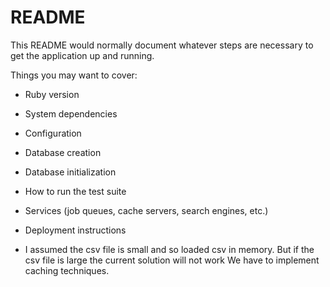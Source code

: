 # README

This README would normally document whatever steps are necessary to get the
application up and running.

Things you may want to cover:

* Ruby version

* System dependencies

* Configuration

* Database creation

* Database initialization

* How to run the test suite

* Services (job queues, cache servers, search engines, etc.)

* Deployment instructions

* I assumed the csv file is small and so loaded csv in memory. But if the csv file is large the current solution will not work
We have to implement caching techniques.
